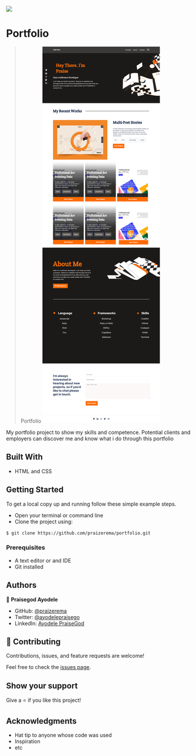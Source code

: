 ![](https://img.shields.io/badge/Microverse-blueviolet)

# Portfolio

> Portfolio
> ![screenshot](./app_screenshot.png)

My portfolio project to show my skills and competence. Potential clients and employers can discover me and know what i do through this portfolio

## Built With

- HTML and CSS

## Getting Started

To get a local copy up and running follow these simple example steps.

- Open your terminal or command line
- Clone the project using:

```
$ git clone https://github.com/praizerema/portfolio.git
```

### Prerequisites

- A text editor or and IDE
- Git installed

## Authors

👤 **Praisegod Ayodele**

- GitHub: [@praizerema](https://github.com/praizerema)
- Twitter: [@ayodelepraisego](https://twitter.com/ayodelepraisego)
- LinkedIn: [Ayodele PraiseGod](https://www.linkedin.com/in/praizerema)

## 🤝 Contributing

Contributions, issues, and feature requests are welcome!

Feel free to check the [issues page](https://github.com/praizerema/portfolio/issues).

## Show your support

Give a ⭐️ if you like this project!

## Acknowledgments

- Hat tip to anyone whose code was used
- Inspiration
- etc
